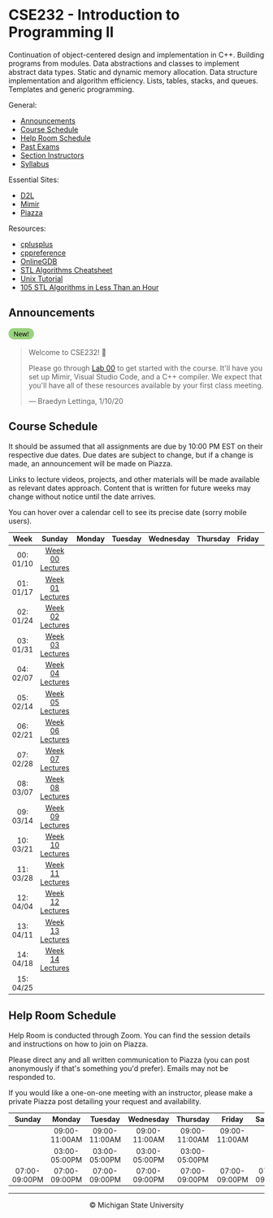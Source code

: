 # CSE232 - Introduction to Programming II

Continuation of object-centered design and implementation in C++. Building programs from modules. Data abstractions and classes to implement abstract data types. Static and dynamic memory allocation. Data structure implementation and algorithm efficiency. Lists, tables, stacks, and queues. Templates and generic programming.

General:
- [Announcements](#announcements)
- [Course Schedule](#course-schedule)
- [Help Room Schedule](#help-room-schedule)
- [Past Exams](https://cse.msu.edu/~cse232/Exam_Content/)
- [Section Instructors]()
- [Syllabus](SYLLABUS.md)

Essential Sites:
- [D2L](https://d2l.msu.edu/d2l/loginh/)
- [Mimir](https://class.mimir.io/)
- [Piazza]()

Resources:
- [cplusplus](https://cplusplus.com/reference/)
- [cppreference](https://en.cppreference.com/w/)
- [OnlineGDB](https://www.onlinegdb.com/)
- [STL Algorithms Cheatsheet](https://medium.com/logicalbee/c-stl-algorithms-cheat-sheet-d92f986abe14)
- [Unix Tutorial](https://www.tutorialspoint.com/unix/index.htm)
- [105 STL Algorithms in Less Than an Hour](https://www.youtube.com/watch?v=2olsGf6JIkU)

## Announcements

<img src=".assets/images/new.svg" width="50px">

<blockquote>
<p>Welcome to CSE232! 🎉</p>
<p>Please go through <a href="Labs/lab00.md">Lab 00</a> to get started with the course. It'll have you set up Mimir, Visual Studio Code, and a C++ compiler. We expect that you'll have all of these resources available by your first class meeting.</p>
<p>— Braedyn Lettinga, 1/10/20</p>
</blockquote>

## Course Schedule

It should be assumed that all assignments are due by 10:00 PM EST on their respective due dates. Due dates are subject to change, but if a change is made, an announcement will be made on Piazza.

Links to lecture videos, projects, and other materials will be made available as relevant dates approach. Content that is written for future weeks may change without notice until the date arrives.

You can hover over a calendar cell to see its precise date (sorry mobile users).

<div align="center">
<table>
<thead>
<tr>
<th align="center">Week</th>
<th align="center">Sunday</th>
<th align="center">Monday</th>
<th align="center">Tuesday</th>
<th align="center">Wednesday</th>
<th align="center">Thursday</th>
<th align="center">Friday</th>
<th align="center">Saturday</th>
</tr>
</thead>
<tbody>
<tr>
<td align="center">00: 01/10</td>
<td align="center" title="Sunday, January 10th 2021 (01/10/2021)"><a href="https://github.com/braedynl/CSE232/tree/main/Lectures/Week%2000">Week 00 Lectures</a></td>
<td align="center" title="Monday, January 11th 2021 (01/11/2021)"></td>
<td align="center" title="Tuesday, January 12th 2021 (01/12/2021)"></td>
<td align="center" title="Wednesday, January 13th 2021 (01/13/2021)"></td>
<td align="center" title="Thursday, January 14th 2021 (01/14/2021)"></td>
<td align="center" title="Friday, January 15th 2021 (01/15/2021)"></td>
<td align="center" title="Saturday, January 16th 2021 (01/16/2021)"></td>
</tr>
<tr>
<td align="center">01: 01/17</td>
<td align="center" title="Sunday, January 17th 2021 (01/17/2021)"><a href="https://github.com/braedynl/CSE232/tree/main/Lectures/Week%2001">Week 01 Lectures</a></td>
<td align="center" title="Monday, January 18th 2021 (01/18/2021)"></td>
<td align="center" title="Tuesday, January 19th 2021 (01/19/2021)"></td>
<td align="center" title="Wednesday, January 20th 2021 (01/20/2021)"></td>
<td align="center" title="Thursday, January 21st 2021 (01/21/2021)"></td>
<td align="center" title="Friday, January 22nd 2021 (01/22/2021)"></td>
<td align="center" title="Saturday, January 23rd 2021 (01/23/2021)"></td>
</tr>
<tr>
<td align="center">02: 01/24</td>
<td align="center" title="Sunday, January 24th 2021 (01/24/2021)"><a href="https://github.com/braedynl/CSE232/tree/main/Lectures/Week%2002">Week 02 Lectures</a></td>
<td align="center" title="Monday, January 25th 2021 (01/25/2021)"></td>
<td align="center" title="Tuesday, January 26th 2021 (01/26/2021)"></td>
<td align="center" title="Wednesday, January 27th 2021 (01/27/2021)"></td>
<td align="center" title="Thursday, January 28th 2021 (01/28/2021)"></td>
<td align="center" title="Friday, January 29th 2021 (01/29/2021)"></td>
<td align="center" title="Saturday, January 30th 2021 (01/30/2021)"></td>
</tr>
<tr>
<td align="center">03: 01/31</td>
<td align="center" title="Sunday, January 31st 2021 (01/31/2021)"><a href="https://github.com/braedynl/CSE232/tree/main/Lectures/Week%2003">Week 03 Lectures</a></td>
<td align="center" title="Monday, February 1st 2021 (02/01/2021)"></td>
<td align="center" title="Tuesday, February 2nd 2021 (02/02/2021)"></td>
<td align="center" title="Wednesday, February 3rd 2021 (02/03/2021)"></td>
<td align="center" title="Thursday, February 4th 2021 (02/04/2021)"></td>
<td align="center" title="Friday, February 5th 2021 (02/05/2021)"></td>
<td align="center" title="Saturday, February 6th 2021 (02/06/2021)"></td>
</tr>
<tr>
<td align="center">04: 02/07</td>
<td align="center" title="Sunday, February 7th 2021 (02/07/2021)"><a href="https://github.com/braedynl/CSE232/tree/main/Lectures/Week%2004">Week 04 Lectures</a></td>
<td align="center" title="Monday, February 8th 2021 (02/08/2021)"></td>
<td align="center" title="Tuesday, February 9th 2021 (02/09/2021)"></td>
<td align="center" title="Wednesday, February 10th 2021 (02/10/2021)"></td>
<td align="center" title="Thursday, February 11th 2021 (02/11/2021)"></td>
<td align="center" title="Friday, February 12th 2021 (02/12/2021)"></td>
<td align="center" title="Saturday, February 13th 2021 (02/13/2021)"></td>
</tr>
<tr>
<td align="center">05: 02/14</td>
<td align="center" title="Sunday, February 14th 2021 (02/14/2021)"><a href="https://github.com/braedynl/CSE232/tree/main/Lectures/Week%2005">Week 05 Lectures</a></td>
<td align="center" title="Monday, February 15th 2021 (02/15/2021)"></td>
<td align="center" title="Tuesday, February 16th 2021 (02/16/2021)"></td>
<td align="center" title="Wednesday, February 17th 2021 (02/17/2021)"></td>
<td align="center" title="Thursday, February 18th 2021 (02/18/2021)"></td>
<td align="center" title="Friday, February 19th 2021 (02/19/2021)"></td>
<td align="center" title="Saturday, February 20th 2021 (02/20/2021)"></td>
</tr>
<tr>
<td align="center">06: 02/21</td>
<td align="center" title="Sunday, February 21st 2021 (02/21/2021)"><a href="https://github.com/braedynl/CSE232/tree/main/Lectures/Week%2006">Week 06 Lectures</a></td>
<td align="center" title="Monday, February 22nd 2021 (02/22/2021)"></td>
<td align="center" title="Tuesday, February 23rd 2021 (02/23/2021)"></td>
<td align="center" title="Wednesday, February 24th 2021 (02/24/2021)"></td>
<td align="center" title="Thursday, February 25th 2021 (02/25/2021)"></td>
<td align="center" title="Friday, February 26th 2021 (02/26/2021)"></td>
<td align="center" title="Saturday, February 27th 2021 (02/27/2021)"></td>
</tr>
<tr>
<td align="center">07: 02/28</td>
<td align="center" title="Sunday, February 28th 2021 (02/28/2021)"><a href="https://github.com/braedynl/CSE232/tree/main/Lectures/Week%2007">Week 07 Lectures</a></td>
<td align="center" title="Monday, March 1st 2021 (03/01/2021)"></td>
<td align="center" title="Tuesday, March 2nd 2021 (03/02/2021)"></td>
<td align="center" title="Wednesday, March 3rd 2021 (03/03/2021)"></td>
<td align="center" title="Thursday, March 4th 2021 (03/04/2021)"></td>
<td align="center" title="Friday, March 5th 2021 (03/05/2021)"></td>
<td align="center" title="Saturday, March 6th 2021 (03/06/2021)"></td>
</tr>
<tr>
<td align="center">08: 03/07</td>
<td align="center" title="Sunday, March 7th 2021 (03/07/2021)"><a href="https://github.com/braedynl/CSE232/tree/main/Lectures/Week%2008">Week 08 Lectures</a></td>
<td align="center" title="Monday, March 8th 2021 (03/08/2021)"></td>
<td align="center" title="Tuesday, March 9th 2021 (03/09/2021)"></td>
<td align="center" title="Wednesday, March 10th 2021 (03/10/2021)"></td>
<td align="center" title="Thursday, March 11th 2021 (03/11/2021)"></td>
<td align="center" title="Friday, March 12th 2021 (03/12/2021)"></td>
<td align="center" title="Saturday, March 13th 2021 (03/13/2021)"></td>
</tr>
<tr>
<td align="center">09: 03/14</td>
<td align="center" title="Sunday, March 14th 2021 (03/14/2021)"><a href="https://github.com/braedynl/CSE232/tree/main/Lectures/Week%2009">Week 09 Lectures</a></td>
<td align="center" title="Monday, March 15th 2021 (03/15/2021)"></td>
<td align="center" title="Tuesday, March 16th 2021 (03/16/2021)"></td>
<td align="center" title="Wednesday, March 17th 2021 (03/17/2021)"></td>
<td align="center" title="Thursday, March 18th 2021 (03/18/2021)"></td>
<td align="center" title="Friday, March 19th 2021 (03/19/2021)"></td>
<td align="center" title="Saturday, March 20th 2021 (03/20/2021)"></td>
</tr>
<tr>
<td align="center">10: 03/21</td>
<td align="center" title="Sunday, March 21st 2021 (03/21/2021)"><a href="https://github.com/braedynl/CSE232/tree/main/Lectures/Week%2010">Week 10 Lectures</a></td>
<td align="center" title="Monday, March 22nd 2021 (03/22/2021)"></td>
<td align="center" title="Tuesday, March 23rd 2021 (03/23/2021)"></td>
<td align="center" title="Wednesday, March 24th 2021 (03/24/2021)"></td>
<td align="center" title="Thursday, March 25th 2021 (03/25/2021)"></td>
<td align="center" title="Friday, March 26th 2021 (03/26/2021)"></td>
<td align="center" title="Saturday, March 27th 2021 (03/27/2021)"></td>
</tr>
<tr>
<td align="center">11: 03/28</td>
<td align="center" title="Sunday, March 28th 2021 (03/28/2021)"><a href="https://github.com/braedynl/CSE232/tree/main/Lectures/Week%2011">Week 11 Lectures</a></td>
<td align="center" title="Monday, March 29th 2021 (03/29/2021)"></td>
<td align="center" title="Tuesday, March 30th 2021 (03/30/2021)"></td>
<td align="center" title="Wednesday, March 31st 2021 (03/31/2021)"></td>
<td align="center" title="Thursday, April 1st 2021 (04/01/2021)"></td>
<td align="center" title="Friday, April 2nd 2021 (04/02/2021)"></td>
<td align="center" title="Saturday, April 3rd 2021 (04/03/2021)"></td>
</tr>
<tr>
<td align="center">12: 04/04</td>
<td align="center" title="Sunday, April 4th 2021 (04/04/2021)"><a href="https://github.com/braedynl/CSE232/tree/main/Lectures/Week%2012">Week 12 Lectures</a></td>
<td align="center" title="Monday, April 5th 2021 (04/05/2021)"></td>
<td align="center" title="Tuesday, April 6th 2021 (04/06/2021)"></td>
<td align="center" title="Wednesday, April 7th 2021 (04/07/2021)"></td>
<td align="center" title="Thursday, April 8th 2021 (04/08/2021)"></td>
<td align="center" title="Friday, April 9th 2021 (04/09/2021)"></td>
<td align="center" title="Saturday, April 10th 2021 (04/10/2021)"></td>
</tr>
<tr>
<td align="center">13: 04/11</td>
<td align="center" title="Sunday, April 11th 2021 (04/11/2021)"><a href="https://github.com/braedynl/CSE232/tree/main/Lectures/Week%2013">Week 13 Lectures</a></td>
<td align="center" title="Monday, April 12th 2021 (04/12/2021)"></td>
<td align="center" title="Tuesday, April 13th 2021 (04/13/2021)"></td>
<td align="center" title="Wednesday, April 14th 2021 (04/14/2021)"></td>
<td align="center" title="Thursday, April 15th 2021 (04/15/2021)"></td>
<td align="center" title="Friday, April 16th 2021 (04/16/2021)"></td>
<td align="center" title="Saturday, April 17th 2021 (04/17/2021)"></td>
</tr>
<tr>
<td align="center">14: 04/18</td>
<td align="center" title="Sunday, April 18th 2021 (04/18/2021)"><a href="https://github.com/braedynl/CSE232/tree/main/Lectures/Week%2014">Week 14 Lectures</a></td>
<td align="center" title="Monday, April 19th 2021 (04/19/2021)"></td>
<td align="center" title="Tuesday, April 20th 2021 (04/20/2021)"></td>
<td align="center" title="Wednesday, April 21st 2021 (04/21/2021)"></td>
<td align="center" title="Thursday, April 22nd 2021 (04/22/2021)"></td>
<td align="center" title="Friday, April 23rd 2021 (04/23/2021)"></td>
<td align="center" title="Saturday, April 24th 2021 (04/24/2021)"></td>
</tr>
<tr>
<td align="center">15: 04/25</td>
<td align="center" title="Sunday, April 25th 2021 (04/25/2021)"></td>
<td align="center" title="Monday, April 26th 2021 (04/26/2021)"></td>
<td align="center" title="Tuesday, April 27th 2021 (04/27/2021)"></td>
<td align="center" title="Wednesday, April 28th 2021 (04/28/2021)"></td>
<td align="center" title="Thursday, April 29th 2021 (04/29/2021)"></td>
<td align="center" title="Friday, April 30th 2021 (04/30/2021)"></td>
<td align="center" title="Saturday, May 1st 2021 (05/01/2021)"></td>
</tr>
</tbody>
</table>
</div>


## Help Room Schedule

Help Room is conducted through Zoom. You can find the session details and instructions on how to join on Piazza.

Please direct any and all written communication to Piazza (you can post anonymously if that's something you'd prefer). Emails may not be responded to.

If you would like a one-on-one meeting with an instructor, please make a private Piazza post detailing your request and availability.

| Sunday | Monday | Tuesday | Wednesday | Thursday | Friday | Saturday |
| :---:  | :---:  | :---:   | :---:     | :---:    | :---:  | :---:    |
||09:00-11:00AM|09:00-11:00AM|09:00-11:00AM|09:00-11:00AM|09:00-11:00AM|
||03:00-05:00PM|03:00-05:00PM|03:00-05:00PM|03:00-05:00PM|||
|07:00-09:00PM|07:00-09:00PM|07:00-09:00PM|07:00-09:00PM|07:00-09:00PM|07:00-09:00PM|07:00-09:00PM|

___

<div align="center">
    <p>© Michigan State University</p>
</div>

